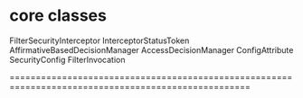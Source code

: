 # core classes

FilterSecurityInterceptor
InterceptorStatusToken
AffirmativeBasedDecisionManager
AccessDecisionManager
ConfigAttribute
SecurityConfig
FilterInvocation


====================================================================================================
